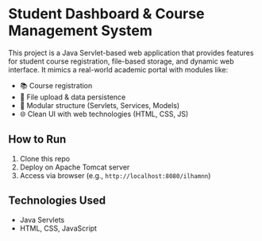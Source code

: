 # Student Dashboard & Course Management System

This project is a Java Servlet-based web application that provides features for student course registration, file-based storage, and dynamic web interface. It mimics a real-world academic portal with modules like:

- 📚 Course registration
- 🧾 File upload & data persistence
- 🧠 Modular structure (Servlets, Services, Models)
- 🌐 Clean UI with web technologies (HTML, CSS, JS)

## How to Run
1. Clone this repo
2. Deploy on Apache Tomcat server
3. Access via browser (e.g., `http://localhost:8080/ilhamnn`)

## Technologies Used
- Java Servlets
- HTML, CSS, JavaScript

